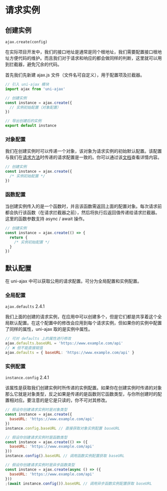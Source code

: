 # 请求实例

## 创建实例

`ajax.create(config)`

在实际项目开发中，我们的接口地址是通常是同个根地址，我们需要配置接口根地址方便代码的维护。而且我们对于请求和响应的都会做同样的判断，这里就可以用到拦截器，避免冗余的代码。

首先我们先新建 ajax.js 文件（文件名可自定义），用于配置项及拦截器。

```js
// 引入 uni-ajax 模块
import ajax from 'uni-ajax'

// 创建实例
const instance = ajax.create({
  // 实例初始配置（对象配置）
})

// 导出创建后的实例
export default instance
```

### 对象配置

我们在创建实例时可以传递一个对象，该对象为请求实例的初始默认配置。该配置与我们在[请求方法](/guide/usage#请求配置)时传递的请求配置是一致的。你可以通过该[文档](/api/config)查看详情内容。

```js
// 创建实例
const instance = ajax.create({
  /* 实例初始配置 */
})
```

### 函数配置

当创建实例传入的是一个函数时，并且该函数需返回上面的配置对象。每次请求前都会执行该函数（在请求拦截器之前），然后将执行后返回值传递给请求拦截器。这里的函数参数支持 async / await 操作。

```js
// 创建实例
const instance = ajax.create(() => {
  return {
    /* 实例初始配置 */
  }
})
```

## 默认配置

在 uni-ajax 中可以获取公用的请求配置。可分为全局配置和实例配置。

### 全局配置

`ajax.defaults` <Badge>2.4.1</Badge>

我们上面的创建的请求实例，在应用中可以创建多个，但是它们都是共享着这个全局默认配置。在这个配置中的修改会应用到每个请求实例，但如果你的实例中配置了同样的属性，uni-ajax 取的是实例中属性。

```js
// 可对 defaults 上的属性进行修改
ajax.defaults.baseURL = 'https://www.example.com/api'
// ❌ 但不能直接赋值
ajax.defaults = { baseURL: 'https://www.example.com/api' }
```

### 实例配置

`instance.config` <Badge>2.4.1</Badge>

该属性是获取我们创建实例时所传递的实例配置。如果你在创建实例时传递的对象那么它就是对象类型，反之如果是传递的是函数则它函数类型，与你所创建时的配置相对应。要注意的是它是只读的，你不可对其修改。

```js
// 假设你创建请求实例时是对象类型
const instance = ajax.create({
  baseURL: 'https://www.example.com/api'
})
instance.config.baseURL // 直接获取对象实例配置 baseURL

// 假设你创建请求实例时是函数类型
const instance = ajax.create(() => ({
  baseURL: 'https://www.example.com/api'
}))
instance.config().baseURL // 调用函数实例配置获取 baseURL

// 假设你创建请求实例时是异步函数类型
const instance = ajax.create(async () => ({
  baseURL: 'https://www.example.com/api'
}))
;(await instance.config()).baseURL // 调用异步函数实例配置获取 baseURL
```
